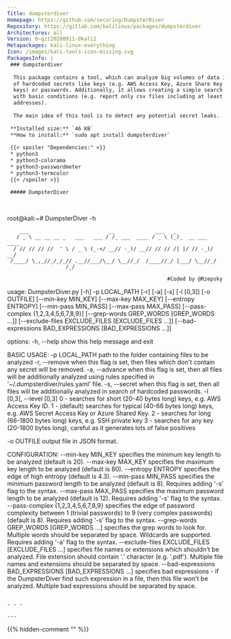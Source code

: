 ```yaml
---
Title: dumpsterdiver
Homepage: https://github.com/securing/DumpsterDiver
Repository: https://gitlab.com/kalilinux/packages/dumpsterdiver
Architectures: all
Version: 0~git20200911-0kali1
Metapackages: kali-linux-everything 
Icon: /images/kali-tools-icon-missing.svg
PackagesInfo: |
 ### dumpsterdiver
 
  This package contains a tool, which can analyze big volumes of data in search
  of hardcoded secrets like keys (e.g. AWS Access Key, Azure Share Key or SSH
  keys) or passwords. Additionally, it allows creating a simple search rules
  with basic conditions (e.g. report only csv files including at least 10 email
  addresses).
   
  The main idea of this tool is to detect any potential secret leaks.
 
 **Installed size:** `46 KB`  
 **How to install:** `sudo apt install dumpsterdiver`  
 
 {{< spoiler "Dependencies:" >}}
 * python3
 * python3-colorama
 * python3-passwordmeter
 * python3-termcolor
 {{< /spoiler >}}
 
 ##### DumpsterDiver
 
 
 ```
 root@kali:~# DumpsterDiver -h
 
 
        ___                          __             ___   _                
       / _ \ __ __ __ _   ___   ___ / /_ ___  ____ / _ \ (_)_  __ ___  ____
      / // // // //  ' \ / _ \ (_-</ __// -_)/ __// // // /| |/ // -_)/ __/
     /____/ \_,_//_/_/_// .__//___/\__/ \__//_/  /____//_/ |___/ \__//_/   
                       /_/                                                 
             
                                                        #Coded by @Rzepsky
 
 
 usage: DumpsterDiver.py [-h] -p LOCAL_PATH [-r] [-a] [-s] [-l [0,3]]
                         [-o OUTFILE] [--min-key MIN_KEY] [--max-key MAX_KEY]
                         [--entropy ENTROPY] [--min-pass MIN_PASS]
                         [--max-pass MAX_PASS]
                         [--pass-complex {1,2,3,4,5,6,7,8,9}]
                         [--grep-words GREP_WORDS [GREP_WORDS ...]]
                         [--exclude-files EXCLUDE_FILES [EXCLUDE_FILES ...]]
                         [--bad-expressions BAD_EXPRESSIONS [BAD_EXPRESSIONS ...]]
 
 options:
   -h, --help            show this help message and exit
 
 BASIC USAGE:
   -p LOCAL_PATH         path to the folder containing files to be analyzed
   -r, --remove          when this flag is set, then files which don't contain
                         any secret will be removed.
   -a, --advance         when this flag is set, then all files will be
                         additionally analyzed using rules specified in
                         '~/.dumpsterdiver/rules.yaml' file.
   -s, --secret          when this flag is set, then all files will be
                         additionally analyzed in search of hardcoded
                         passwords.
   -l [0,3], --level [0,3]
                         0 - searches for short (20-40 bytes long) keys, 
                             e.g. AWS Access Key ID. 
                         1 - (default) searches for typical (40-66 bytes long) keys, 
                             e.g. AWS Secret Access Key or Azure Shared Key. 
                         2 - searches for long (66-1800 bytes long) keys, 
                             e.g. SSH private key
                         3 - searches for any key (20-1800 bytes long), 
                             careful as it generates lots of false positives
                         
   -o OUTFILE            output file in JSON format.
 
 CONFIGURATION:
   --min-key MIN_KEY     specifies the minimum key length to be analyzed
                         (default is 20).
   --max-key MAX_KEY     specifies the maximum key length to be analyzed
                         (default is 80).
   --entropy ENTROPY     specifies the edge of high entropy (default is 4.3).
   --min-pass MIN_PASS   specifies the minimum password length to be analyzed
                         (default is 8). Requires adding '-s' flag to the
                         syntax.
   --max-pass MAX_PASS   specifies the maximum password length to be analyzed
                         (default is 12). Requires adding '-s' flag to the
                         syntax.
   --pass-complex {1,2,3,4,5,6,7,8,9}
                         specifies the edge of password complexity between 1
                         (trivial passwords) to 9 (very complex passwords)
                         (default is 8). Requires adding '-s' flag to the
                         syntax.
   --grep-words GREP_WORDS [GREP_WORDS ...]
                         specifies the grep words to look for. Multiple words
                         should be separated by space. Wildcards are supported.
                         Requires adding '-a' flag to the syntax.
   --exclude-files EXCLUDE_FILES [EXCLUDE_FILES ...]
                         specifies file names or extensions which shouldn't be
                         analyzed. File extension should contain '.' character
                         (e.g. '.pdf'). Multiple file names and extensions
                         should be separated by space.
   --bad-expressions BAD_EXPRESSIONS [BAD_EXPRESSIONS ...]
                         specifies bad expressions - if the DumpsterDiver find
                         such expression in a file, then this file won't be
                         analyzed. Multiple bad expressions should be separated
                         by space.
 ```
 
 - - -
 
---
```

{{% hidden-comment "<!--Do not edit anything above this line-->" %}}
